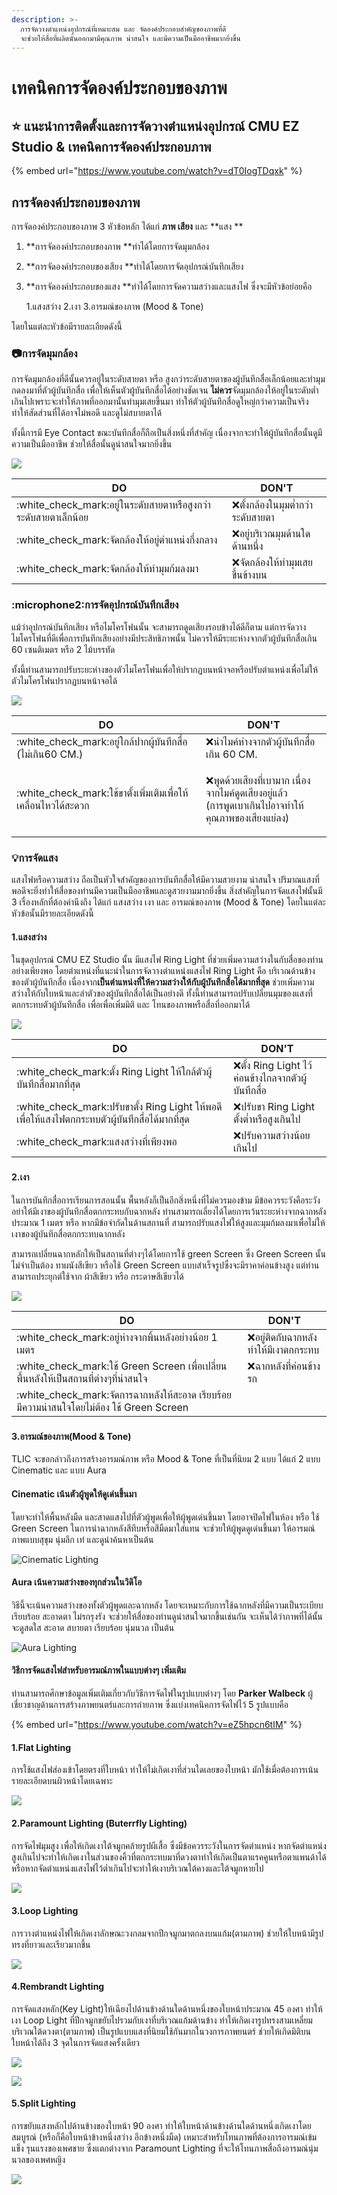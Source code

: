 ```yaml
---
description: >-
  การจัดวางตำแหน่งอุปกรณ์ที่เหมาะสม และ จัดองค์ประกอบสำคัญของภาพที่ดี
  จะช่วยให้สื่อที่ผลิตนั้นออกมามีคุณภาพ น่าสนใจ และมีความเป็นมืออาชีพมากยิ่งขึ้น
---
```


# เทคนิคการจัดองค์ประกอบของภาพ

## :star: แนะนำการติดตั้งและการจัดวางตำแหน่งอุปกรณ์ CMU EZ Studio & เทคนิคการจัดองค์ประกอบภาพ

{% embed url="https://www.youtube.com/watch?v=dT0IogTDqxk" %}

## การจัดองค์ประกอบของภาพ

การจัดองค์ประกอบของภาพ 3 หัวข้อหลัก ได้แก่ **ภาพ เสียง** และ **แสง **

1. **การจัดองค์ประกอบของภาพ **ทำได้โดยการจัดมุมกล้อง
2. **การจัดองค์ประกอบของเสียง **ทำได้โดยการจัดอุปกรณ์บันทึกเสียง
3.  **การจัดองค์ประกอบของแสง **ทำได้โดยการจัดความสว่างและแสงไฟ ซึ่งจะมีหัวข้อย่อยคือ

    1.แสงสว่าง  2.เงา  3.อารมณ์ของภาพ (Mood & Tone)&#x20;

โดยในแต่ละหัวข้อมีรายละเอียดดังนี้

### :camera:การจัดมุมกล้อง&#x20;

&#x20;         การจัดมุมกล้องที่ดีนั้นควรอยู่ในระดับสายตา หรือ สูงกว่าระดับสายตาของผู้บันทึกสื่อเล็กน้อยและทำมุมกดลงมาที่ตัวผู้บันทึกสื่อ เพื่อให้เห็นตัวผู้บันทึกสื่อได้อย่างชัดเจน **ไม่ควร**จัดมุมกล้องให้อยู่ในระดับต่ำเกินไปเพราะจะทำให้ภาพที่ออกมานั้นทำมุมเสยขึ้นมา ทำให้ตัวผู้บันทึกสื่อดูใหญ่กว่าความเป็นจริง ทำให้สัดส่วนที่ได้อาจไม่พอดี และดูไม่สบายตาได้

&#x20;        ทั้งนี้การมี Eye Contact ขณะบันทึกสื่อก็ถือเป็นสิ่งหนึ่งที่สำคัญ เนื่องจากจะทำให้ผู้บันทึกสื่อนั้นดูมีความเป็นมืออาชีพ ช่วยให้สื่อนั้นดูน่าสนใจมากยิ่งขึ้น

![](<../.gitbook/assets/image (166).png>)

| **DO**                                                            | DON'T                              |
| ----------------------------------------------------------------- | ---------------------------------- |
| :white\_check\_mark:อยู่ในระดับสายตาหรือสูงกว่าระดับสายตาเล็กน้อย | :x:ตั้งกล้องในมุมต่ำกว่าระดับสายตา |
| :white\_check\_mark:จัดกล้องให้อยู่ตำแหน่งกึ่งกลาง                | :x:อยู่บริเวณมุมด้านใดด้านหนึ่ง    |
| :white\_check\_mark:จัดกล้องให้ทำมุมก้มลงมา                       | :x:จัดกล้องให้ทำมุมเสยขึ้นข้างบน   |

### :microphone2:การจัดอุปกรณ์บันทึกเสียง &#x20;

&#x20;         แม้ว่าอุปกรณ์บันทึกเสียง หรือไมโครโฟนนั้น จะสามารถดูดเสียงรอบข้างได้ดีก็ตาม แต่การจัดวางไมโครโฟนที่ดีเพื่อการบันทึกเสียงอย่างมีประสิทธิภาพนั้น ไม่ควรให้มีระยะห่างจากตัวผู้บันทึกสื่อเกิน 60 เซนติเมตร หรือ 2 ไม้บรรทัด&#x20;

&#x20;         ทั้งนี้ท่านสามารถปรับระยะห่างของตัวไมโครโฟนเพื่อให้ปรากฏบนหน้าจอหรือปรับตำแหน่งเพื่อไม่ให้ตัวไมโครโฟนปรากฏบนหน้าจอได้&#x20;

![](<../.gitbook/assets/image (167).png>)

| **DO**                                                           | DON'T                                                                                                                                                                            |
| ---------------------------------------------------------------- | -------------------------------------------------------------------------------------------------------------------------------------------------------------------------------- |
| :white\_check\_mark:อยู่ใกล้ปากผู้บันทึกสื่อ (ไม่เกิน60 CM.)     | :x:นำไมค์ห่างจากตัวผู้บันทึกสื่อเกิน 60 CM.                                                                                                                                      |
| :white\_check\_mark:ใช้ขาตั้งเพิ่มเติมเพื่อให้เคลื่อนไหวได้สะดวก | <p><span data-gb-custom-inline data-tag="emoji" data-code="274c">❌</span>พูดด้วยเสียงที่เบามาก เนื่องจากไมค์ดูดเสียงอยู่แล้ว<br>(การพูดเบาเกินไปอาจทำให้คุณภาพของเสียงแย่ลง)</p> |

### :bulb:การจัดแสง&#x20;

&#x20;         แสงไฟหรือความสว่าง ถือเป็นหัวใจสำคัญของการบันทึกสื่อให้มีความสวยงาม น่าสนใจ  ปริมาณแสงที่พอดีจะยิ่งทำให้สื่อของท่านมีความเป็นมืออาชีพและดูสวยงามมากยิ่งขึ้น  สิ่งสำคัญในการจัดแสงไฟนั้นมี 3 เรื่องหลักที่ต้องคำนึงถึง ได้แก่ แสงสว่าง เงา และ อารมณ์ของภาพ (Mood & Tone) โดยในแต่ละหัวข้อนั้นมีรายละเอียดดังนี้

#### 1.แสงสว่าง

&#x20;        ในชุดอุปกรณ์ CMU EZ Studio นั้น มีแสงไฟ Ring Light ที่ช่วยเพิ่มความสว่างในกับสื่อของท่านอย่างเพียงพอ โดยตำแหน่งที่แนะนำในการจัดวางตำแหน่งแสงไฟ Ring Light คือ บริเวณด้านข้างของตัวผู้บันทึกสื่อ เนื่องจาก**เป็นตำแหน่งที่ให้ความสว่างให้กับผู้บันทึกสื่อได้มากที่สุด** ช่วยเพิ่มความสว่างให้กับใบหน้าและลำตัวของผู้บันทึกสื่อได้เป็นอย่างดี ทั้งนี้ท่านสามารถปรับเปลี่ยนมุมของแสงที่ตกกระทบตัวผู้บันทึกสื่อ เพื่อเพื่อเพิ่มมิติ และ โทนของภาพหรือสื่อที่ออกมาได้&#x20;

![](<../.gitbook/assets/image (168).png>)

| **DO**                                                                                            | DON'T                                                |
| ------------------------------------------------------------------------------------------------- | ---------------------------------------------------- |
| :white\_check\_mark:ตั้ง Ring Light ให้ใกล้ตัวผู้บันทึกสื่อมากที่สุด                              | :x:ตั้ง Ring Light ไว้ค่อนข้างไกลจากตัวผู้บันทึกสื่อ |
| :white\_check\_mark:ปรับขาตั้ง Ring Light ให้พอดีเพื่อให้แสงไฟตกกระทบตัวผู้บันทึกสื่อได้มากที่สุด | :x:ปรับขา Ring Light ตั้งต่ำหรือสูงเกินไป            |
| :white\_check\_mark:แสงสว่างที่เพียงพอ                                                            | :x:ปรับความสว่างน้อยเกินไป                           |

###

#### 2.เงา&#x20;

&#x20;         ในการบันทึกสื่อการเรียนการสอนนั้น พื้นหลังก็เป็นอีกสิ่งหนึ่งที่ไม่ควรมองข้าม มีข้อควรระวังคือระวังอย่าให้มีเงาของผู้บันทึกสื่อตกกระทบกับฉากหลัง ท่านสามารถเลี่ยงได้โดยการเว้นระยะห่างจากฉากหลังประมาณ 1 เมตร หรือ หากมีข้อจำกัดในด้านสถานที่ สามารถปรับแสงไฟให้สูงและมุมก้มลงมาเพื่อไม่ให้เงาของผู้บันทึกสื่อตกกระทบฉากหลัง  &#x20;

&#x20;         สามารถเปลี่ยนฉากหลักให้เป็นสถานที่ต่างๆได้โดยการใช้ green Screen ซึ่ง Green Screen นั้น ไม่จำเป็นต้อง ทาผนังสีเขียว หรือใช้ Green Screen แบบสำเร็จรูปซึ่งจะมีราคาค่อนข้างสูง แต่ท่านสามารถประยุกต์ใช้จาก ผ้าสีเขียว หรือ กระดาษสีเขียวได้&#x20;

![](<../.gitbook/assets/image (170).png>)

| **DO**                                                                                       | DON'T                                 |
| -------------------------------------------------------------------------------------------- | ------------------------------------- |
| :white\_check\_mark:อยู่ห่างจากพิ้นหลังอย่างน้อย 1 เมตร                                      | :x:อยู่ติดกับฉากหลังทำให้มีเงาตกกระทบ |
| :white\_check\_mark:ใช้ Green Screen เพื่อเปลี่ยนพื้นหลังให้เป็นสถานที่ต่างๆที่น่าสนใจ       | :x:ฉากหลังที่ค่อนข้างรก               |
| :white\_check\_mark:จัดการฉากหลังให้สะอาด เรียบร้อย มีความน่าสนใจโดยไม่ต้อง ใช้ Green Screen |                                       |

###

#### 3.อารมณ์ของภาพ(Mood & Tone)&#x20;

&#x20;         TLIC จะขอกล่าวถึงการสร้างอารมณ์ภาพ หรือ Mood & Tone ที่เป็นที่นิยม  2 แบบ ได้แก่ 2 แบบ Cinematic และ แบบ Aura

#### Cinematic เน้นตัวผู้พูดให้ดูเด่นขึ้นมา

&#x20;         โดยจะทำให้พื้นหลังมืด และสาดแสงไปที่ตัวผู้พูดเพื่อให้ผู้พูดเด่นขึ้นมา  โดยอาจปิดไฟในห้อง หรือ ใช้ Green Screen ในการนำฉากหลังสีทึบหรือสีมืดมาใส่แทน จะช่วยให้ผู้พูดดูเด่นขึ้นมา ให้อารมณ์ภาพแบบสุขุม นุ่มลึก เท่ และดูน่าค้นหาเป็นต้น

![Cinematic Lighting](<../.gitbook/assets/image (174).png>)

#### Aura เน้นความสว่างของทุกส่วนในวิดิโอ

&#x20;         วิธีนี้จะเน้นความสว่างของทั้งตัวผู้พูดและฉากหลัง โดยจะเหมาะกับการใช้ฉากหลังที่มีความเป็นระเบียบเรียบร้อย สะอาดตา ไม่รกรุงรัง จะช่วยให้สื่อของท่านดูน่าสนใจมากขึ้นเช่นกัน จะเห็นได้ว่าภาพที่ได้นั้นจะดูสดใส สะอาด สบายตา เรียบร้อย นุ่มนวล เป็นต้น

![Aura Lighting](../.gitbook/assets/1621584040782.jpg)



#### **วิธีการจัดแสงไฟสำหรับอารมณ์ภาพในแบบต่างๆ เพิ่มเติม**

ท่านสามารถศึกษาข้อมูลเพิ่มเติมเกี่ยวกับวิธีการจัดไฟในรูปแบบต่างๆ โดย **Parker Walbeck** ผู้เชี่ยวชาญด้านการสร้างภาพยนตร์และการถ่ายภาพ ซึ่งแบ่งเทคนิคการจัดไฟไว้ 5 รูปแบบคือ

{% embed url="https://www.youtube.com/watch?v=eZ5hpcn6tIM" %}

#### 1.Flat Lighting&#x20;

&#x20;        การใช้แสงไฟส่องเข้าโดยตรงที่ใบหน้า ทำให้ไม่เกิดเงาที่ส่วนใดเลยของใบหน้า มักใช้เมื่อต้องการเน้นรายละเอียดบนผิวหน้าโดยเฉพาะ

![](<../.gitbook/assets/image (103).png>)

#### 2.Paramount Lighting (ฺButerrfly Lighting)

&#x20;        การจัดไฟมุมสูง เพื่อให้เกิดเงาใต้จมูกคล้ายรูปผีเสื้อ ซึ่งมีข้อควรระวังในการจัดตำแหน่ง หากจัดตำแหน่งสูงเกินไปจะทำให้เกิดเงาในส่วนของคิ้วที่ตกกระทบมาที่ดวงตาทำให้เกิดเป็นตาแรคคูนหรือตาแพนด้าได้ หรือหากจัดตำแหน่งแสงไฟไว้ต่ำเกินไปจะทำให้เงาบริเวณใต้คางและใต้จมูกหายไป

![](<../.gitbook/assets/image (104).png>)

#### 3.Loop Lighting&#x20;

&#x20;        การวางตำแหน่งไฟให้เกิดเงาลักษณะวงกลมจากปีกจมูกมาตกลงบนแก้ม(ตามภาพ) ช่วยให้ใบหน้ามีรูปทรงที่ยาวและเรียวมากขึ้น

![](<../.gitbook/assets/image (105).png>)

#### 4.Rembrandt Lighting&#x20;

&#x20;        การจัดแสงหลัก(Key Light)ให้เฉียงไปด้านข้างด้านใดด้านหนึ่งของใบหน้าประมาณ 45 องศา ทำให้เงา Loop Light ที่ปีกจมูกขยับไปรวมกับเงาที่บริเวณแก้มด้านข้าง ทำให้เกิดเงารูปทรงสามเหลี่ยมบริเวณใต้ดวงตา(ตามภาพ) เป็นรูปแบบแสงที่นิยมใช้กันมากในวงการภาพยนตร์ ช่วยให้เกิดมิติบนใบหน้าได้ถึง 3 จุดในการจัดแสงครั้งเดียว

![](<../.gitbook/assets/image (106).png>)

![](<../.gitbook/assets/image (108).png>)

#### 5.Split Lighting

&#x20;        การขยับแสงหลักไปด้านข้างของใบหน้า 90 องศา ทำให้ใบหน้าด้านข้างด้านใดด้านหนึ่งเกิดเงาโดยสมบูรณ์ (หรือก็คือใบหน้าข้างหนึ่งสว่าง อีกข้างหนึ่งมืด) เหมาะสำหรับโทนภาพที่ต้องการอารมณ์เข้มแข็ง รุนแรงของเพศชาย ซึ่งแตกต่างจาก Paramount Lighting ที่จะให้โทนภาพสื่อถึงอารมณ์นุ่มนวลของเพศหญิง

![](<../.gitbook/assets/image (107).png>)


